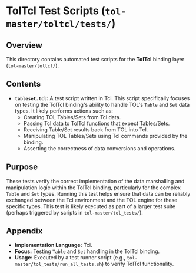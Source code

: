 # TolTcl Test Scripts (`tol-master/toltcl/tests/`)

## Overview

This directory contains automated test scripts for the **TolTcl** binding layer (`tol-master/toltcl/`).

## Contents

- **`tableset.tcl`:** A test script written in Tcl. This script specifically focuses on testing the TolTcl binding's ability to handle TOL's `Table` and `Set` data types. It likely performs actions such as:
    - Creating TOL Tables/Sets from Tcl data.
    - Passing Tcl data to TolTcl functions that expect Tables/Sets.
    - Receiving Table/Set results back from TOL into Tcl.
    - Manipulating TOL Tables/Sets using Tcl commands provided by the binding.
    - Asserting the correctness of data conversions and operations.

## Purpose

These tests verify the correct implementation of the data marshalling and manipulation logic within the TolTcl binding, particularly for the complex `Table` and `Set` types. Running this test helps ensure that data can be reliably exchanged between the Tcl environment and the TOL engine for these specific types. This test is likely executed as part of a larger test suite (perhaps triggered by scripts in `tol-master/tol_tests/`).

## Appendix

- **Implementation Language:** Tcl.
- **Focus:** Testing `Table` and `Set` handling in the TolTcl binding.
- **Usage:** Executed by a test runner script (e.g., `tol-master/tol_tests/run_all_tests.sh`) to verify TolTcl functionality. 